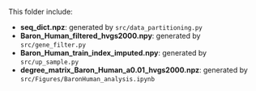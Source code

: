 This folder include:

* **seq_dict.npz**: generated by `src/data_partitioning.py`
* **Baron_Human_filtered_hvgs2000.npy**: generated by `src/gene_filter.py`
* **Baron_Human_train_index_imputed.npy**: generated by `src/up_sample.py`
* **degree_matrix_Baron_Human_a0.01_hvgs2000.npz**: generated by `src/Figures/BaronHuman_analysis.ipynb`

